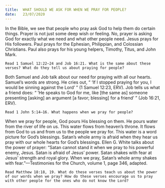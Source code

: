 ```yaml
---
title:  WHAT SHOULD WE ASK FOR WHEN WE PRAY FOR PEOPLE?
date:   23/07/2020
---
```


In the Bible, we see that people who pray ask God to help them do certain things. Prayer is not just some deep wish or feeling. No, prayer is asking God for exactly what we need and what other people need. Jesus prays for His followers. Paul prays for the Ephesian, Philippian, and Colossian Christians. Paul also prays for his young helpers, Timothy, Titus, and John Mark.

`Read 1 Samuel 12:22–24 and Job 16:21. What is the same about these verses? What do they tell us about praying for people?`

Both Samuel and Job talk about our need for praying with all our hearts. Samuel’s words are strong. He cries out, “ ‘If I stopped praying for you, I would be sinning against the Lord’ ” (1 Samuel 12:23, ERV). Job tells us what a friend does: “ ‘He speaks to God for me, like [the same as] someone presenting [asking] an argument [a favor; blessing] for a friend’ ” (Job 16:21, ERV).

`Read 1 John 5:14–16. What happens when we pray for people?`

When we pray for people, God pours His blessing on them. He pours water from the river of life on us. This water flows from heaven’s throne. It flows from God to us and from us to the people we pray for. This water is a word picture for God’s blessings. Satan’s whole army is afraid when they hear us pray with our whole hearts for God’s blessings. Ellen G. White talks about the power of prayer: “Satan cannot stand it when we pray to his powerful enemy, Jesus. Satan is afraid of Jesus’ power. Satan shakes with fear at Jesus’ strength and royal glory. When we pray, Satan’s whole army shakes with fear.”—Testimonies for the Church, volume 1, page 346, adapted.

`Read Matthew 18:18, 19. What do these verses teach us about the power of our words when we pray? How do these verses encourage us to pray with other people for the ones who do not know the Lord?`
